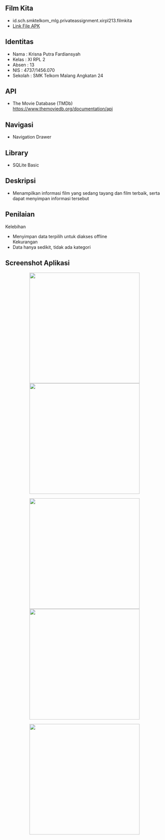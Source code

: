 ## Film Kita
* id.sch.smktelkom_mlg.privateassignment.xirpl213.filmkita
* <a href="https://github.com/kputraf/FilmKita/blob/master/assets/app-release.apk">Link File APK</a>

## Identitas
* Nama  : Krisna Putra Fardiansyah
* Kelas : XI RPL 2
* Absen : 13
* NIS   : 4737/1456.070
* Sekolah : SMK Telkom Malang Angkatan 24

## API
* The Movie Database (TMDb) <br>
https://www.themoviedb.org/documentation/api

## Navigasi
* Navigation Drawer

## Library
* SQLite Basic

## Deskripsi
* Menampilkan informasi film yang sedang tayang dan film terbaik, serta dapat menyimpan informasi tersebut

## Penilaian
Kelebihan
* Menyimpan data terpilih untuk diakses offline <br>
Kekurangan
* Data hanya sedikit, tidak ada kategori

## Screenshot Aplikasi
<p align="center">
  <img src="https://github.com/kputraf/FilmKita/blob/master/assets/ss%20(1).png" width="350"/>
  <img src="https://github.com/kputraf/FilmKita/blob/master/assets/ss%20(2).png" width="350"/>
</p>
<p align="center">
  <img src="https://github.com/kputraf/FilmKita/blob/master/assets/ss%20(3).png" width="350"/>
  <img src="https://github.com/kputraf/FilmKita/blob/master/assets/ss%20(4).png" width="350"/>
</p>
<p align="center">
  <img src="https://github.com/kputraf/FilmKita/blob/master/assets/ss%20(5).png" width="350"/>
</p>
